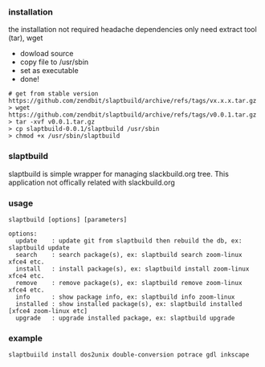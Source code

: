 ### installation
the installation not required headache dependencies only need extract tool (tar), wget
- dowload source
- copy file to /usr/sbin
- set as executable
- done!
```
# get from stable version https://github.com/zendbit/slaptbuild/archive/refs/tags/vx.x.x.tar.gz
> wget https://github.com/zendbit/slaptbuild/archive/refs/tags/v0.0.1.tar.gz
> tar -xvf v0.0.1.tar.gz
> cp slaptbuild-0.0.1/slaptbuild /usr/sbin
> chmod +x /usr/sbin/slaptbuild
```

### slaptbuild
slaptbuild is simple wrapper for managing slackbuild.org tree. This application not offically related with slackbuild.org

### usage
```
slaptbuild [options] [parameters]

options:
  update    : update git from slaptbuild then rebuild the db, ex: slaptbuild update
  search    : search package(s), ex: slaptbuild search zoom-linux xfce4 etc.
  install   : install package(s), ex: slaptbuild install zoom-linux xfce4 etc.
  remove    : remove package(s), ex: slaptbuild remove zoom-linux xfce4 etc.
  info      : show package info, ex: slaptbuild info zoom-linux
  installed : show installed package(s), ex: slaptbuild installed [xfce4 zoom-linux etc]
  upgrade   : upgrade installed package, ex: slaptbuild upgrade
```

### example
```
slaptbuiild install dos2unix double-conversion potrace gdl inkscape
```
